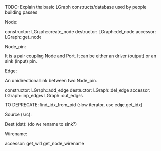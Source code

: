 
TODO: Explain the basic LGraph constructs/database used by people building passes

Node:

  constructor:
    LGraph::create_node
  destructor:
    LGraph::del_node
  accessor:
    LGraph::get_node

Node_pin:

  It is a pair coupling Node and Port. It can be either an driver (output) or an sink (input) pin.

Edge:

  An unidirectional link between two Node_pin.

  constructor:
    LGraph::add_edge
  destructor:
    LGraph::del_edge
  accessor:
    LGraph::inp_edges
    LGraph::out_edges

  TO DEPRECATE:
    find_idx_from_pid
    (slow iterator, use edge.get_idx)

Source (src):

Dest (dst): (do we rename to sink?)

Wirename:

  accessor:
    get_wid
    get_node_wirename

